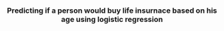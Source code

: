 <h3 align="center">Predicting if a person would buy life insurnace based on his age using logistic regression</h3>
